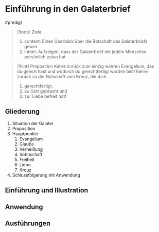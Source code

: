 # Einführung in den Galaterbrief

#predigt

> [!todo] Ziele
> 1. content: Einen Überblick über die Botschaft des Galaterbriefs geben
> 2. intent: Aufzeigen, dass der Galaterbrief mit jedem Menschen persönlich zutun hat

> [!hint] Proposition
> Kehre zurück zum einzig wahren Evangelium, das du gehört hast und wodurch du gerechtfertigt worden bist!
> Kehre zurück zu der Botschaft vom Kreuz, die dich
> 1. gerechtfertigt,
> 2. zu Gott gebracht und 
> 3. zur Liebe befreit hat!

## Gliederung

1. Situation der Galater
2. Proposition
3. Hauptpunkte
	1. Evangelium
	2. Glaube
	3. Verheißung
	4. Sohnschaft
	5. Freiheit
	6. Liebe
	7. Kreuz
4. Schlussfolgerung mit Anwendung

## Einführung und Illustration

## Anwendung

## Ausführungen